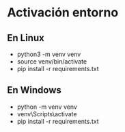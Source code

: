# Activación entorno

## En Linux
- python3 -m venv venv
- source venv/bin/activate
- pip install -r requirements.txt

## En Windows
- python -m venv venv
- venv\Scripts\activate
- pip install -r requirements.txt
